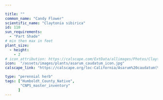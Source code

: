 ```yaml
---
 
title: ""
common_name: "Candy Flower"
scientific_name: "Claytonia sibirica"
id: 110 
sun_requirements:
  - "Part Shade"
# min then max in feet
plant_size:
  - height: 
    - 2
# icon_attribution: https://calscape.com/ExtData/allimages/Photos/Claytonia_sibirica_image56.jpg 
icon:  "/assets/images/plants/asarum_caudatum_icon.jpg"
calscape_link: "https://calscape.org/loc-California/Asarum%20caudatum(%20)"

type: "perennial herb"
tags: ["Humboldt_County_Native",
       "CNPS_master_inventory"
      ]
---
```

